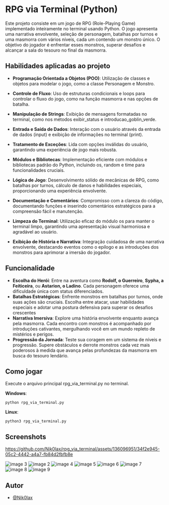 # RPG via Terminal (Python)

Este projeto consiste em um jogo de RPG (Role-Playing Game) implementado inteiramente no terminal usando Python. O jogo apresenta uma narrativa envolvente, seleção de personagem, batalhas por turnos e uma masmorra com vários níveis, cada um contendo um monstro único. O objetivo do jogador é enfrentar esses monstros, superar desafios e alcançar a sala do tesouro no final da masmorra.

## Habilidades aplicadas ao projeto
- **Programação Orientada a Objetos (POO)**: Utilização de classes e objetos para modelar o jogo, como a classe Personagem e Monstro.

- **Controle de Fluxo**: Uso de estruturas condicionais e loops para controlar o fluxo do jogo, como na função masmorra e nas opções de batalha.

- **Manipulação de Strings**: Exibição de mensagens formatadas no terminal, como nos métodos exibir_status e introducao_goblin_verde.

- **Entrada e Saída de Dados**: Interação com o usuário através da entrada de dados (input) e exibição de informações no terminal (print).

- **Tratamento de Exceções**: Lida com opções inválidas do usuário, garantindo uma experiência de jogo mais robusta.

- **Módulos e Bibliotecas**: Implementação eficiente com módulos e bibliotecas padrão do Python, incluindo os, random e time para funcionalidades cruciais.

- **Lógica de Jogo**: Desenvolvimento sólido de mecânicas de RPG, como batalhas por turnos, cálculo de danos e habilidades especiais, proporcionando uma experiência envolvente.

- **Documentação e Comentários**: Compromisso com a clareza do código, documentando funções e inserindo comentários estratégicos para a compreensão fácil e manutenção.

- **Limpeza do Terminal**: Utilização eficaz do módulo os para manter o terminal limpo, garantindo uma apresentação visual harmoniosa e agradável ao usuário.

- **Exibição de História e Narrativa**: Integração cuidadosa de uma narrativa envolvente, destacando eventos como o epílogo e as introduções dos monstros para aprimorar a imersão do jogador.

  
## Funcionalidade
- **Escolha do Herói**: Entre na aventura como **Rodolf, o Guerreiro**, **Sypha, a Feiticeira**, ou **Astarion, o Ladino**. Cada personagem oferece uma dificuldade única com status diferenciados.
- **Batalhas Estratégicas**: Enfrente monstros em batalhas por turnos, onde suas ações são cruciais. Escolha entre atacar, usar habilidades especiais e adotar uma postura defensiva para superar os desafios crescentes
- **Narrativa Imersiva**: Explore uma história envolvente enquanto avança pela masmorra. Cada encontro com monstros é acompanhado por introduções cativantes, mergulhando você em um mundo repleto de mistérios e perigos.
- **Progressão da Jornada**: Teste sua coragem em um sistema de níveis e progressão. Supere obstáculos e derrote monstros cada vez mais poderosos à medida que avança pelas profundezas da masmorra em busca do tesouro lendário.


## Como jogar
Execute o arquivo principal rpg_via_terminal.py no terminal.

**Windows**:
```
python rpg_via_terminal.py
```

**Linux**:
```
python3 rpg_via_terminal.py
```

## Screenshots


https://github.com/Nik0lax/rpg_via_terminal/assets/136096951/34f2e945-05c2-4442-a4a7-fb84d2fbfb8e


![image 3](https://github.com/Nik0lax/rpg_via_terminal/assets/136096951/80cf5698-a3fb-4f60-b030-c0be5e704230)
![image 2](https://github.com/Nik0lax/rpg_via_terminal/assets/136096951/1d83e5b6-802e-4ee2-87ca-41934e828002)
![image 4](https://github.com/Nik0lax/rpg_via_terminal/assets/136096951/71ab54d6-4973-4ef1-9a19-c356132600ce)
![image 5](https://github.com/Nik0lax/rpg_via_terminal/assets/136096951/f1fe4b73-ec5e-4dd0-ae68-8725d6f34e8d)
![image 6](https://github.com/Nik0lax/rpg_via_terminal/assets/136096951/50437b1e-c3c5-4cfa-99c1-60298cb1fced)
![image 7](https://github.com/Nik0lax/rpg_via_terminal/assets/136096951/b06f8b73-8fcc-40a8-8a4f-33a85bd65854)
![image 8](https://github.com/Nik0lax/rpg_via_terminal/assets/136096951/0277a07c-bc7b-423c-bc2a-8748b51646a1)
![image 9](https://github.com/Nik0lax/rpg_via_terminal/assets/136096951/426d3191-9e12-4e88-aff8-ad9b456bf43e)


## Autor

- [@Nik0lax](https://www.github.com/Nik0lax) 
